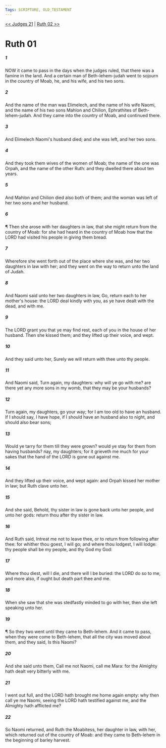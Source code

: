 ```yaml
---
Tags: SCRIPTURE, OLD_TESTAMENT
---
```


[<< Judges 21](OLD_TESTAMENT/07_Judges/Judges_21.md) | [Ruth 02 >>](OLD_TESTAMENT/08_Ruth/Ruth_02.md)

# Ruth 01

##### 1

NOW it came to pass in the days when the judges ruled, that there was a famine in the land. And a certain man of Beth-lehem-judah went to sojourn in the country of Moab, he, and his wife, and his two sons.

##### 2

And the name of the man was Elimelech, and the name of his wife Naomi, and the name of his two sons Mahlon and Chilion, Ephrathites of Beth-lehem-judah. And they came into the country of Moab, and continued there.

##### 3

And Elimelech Naomi's husband died; and she was left, and her two sons.

##### 4

And they took them wives of the women of Moab; the name of the one was Orpah, and the name of the other Ruth: and they dwelled there about ten years.

##### 5

And Mahlon and Chilion died also both of them; and the woman was left of her two sons and her husband.

##### 6

¶ Then she arose with her daughters in law, that she might return from the country of Moab: for she had heard in the country of Moab how that the LORD had visited his people in giving them bread.

##### 7

Wherefore she went forth out of the place where she was, and her two daughters in law with her; and they went on the way to return unto the land of Judah.

##### 8

And Naomi said unto her two daughters in law, Go, return each to her mother's house: the LORD deal kindly with you, as ye have dealt with the dead, and with me.

##### 9

The LORD grant you that ye may find rest, each of you in the house of her husband. Then she kissed them; and they lifted up their voice, and wept.

##### 10

And they said unto her, Surely we will return with thee unto thy people.

##### 11

And Naomi said, Turn again, my daughters: why will ye go with me? are there yet any more sons in my womb, that they may be your husbands?

##### 12

Turn again, my daughters, go your way; for I am too old to have an husband. If I should say, I have hope, if I should have an husband also to night, and should also bear sons;

##### 13

Would ye tarry for them till they were grown? would ye stay for them from having husbands? nay, my daughters; for it grieveth me much for your sakes that the hand of the LORD is gone out against me.

##### 14

And they lifted up their voice, and wept again: and Orpah kissed her mother in law; but Ruth clave unto her.

##### 15

And she said, Behold, thy sister in law is gone back unto her people, and unto her gods: return thou after thy sister in law.

##### 16

And Ruth said, Intreat me not to leave thee, or to return from following after thee: for whither thou goest, I will go; and where thou lodgest, I will lodge: thy people shall be my people, and thy God my God:

##### 17

Where thou diest, will I die, and there will I be buried: the LORD do so to me, and more also, if ought but death part thee and me.

##### 18

When she saw that she was stedfastly minded to go with her, then she left speaking unto her.

##### 19

¶ So they two went until they came to Beth-lehem. And it came to pass, when they were come to Beth-lehem, that all the city was moved about them, and they said, Is this Naomi?

##### 20

And she said unto them, Call me not Naomi, call me Mara: for the Almighty hath dealt very bitterly with me.

##### 21

I went out full, and the LORD hath brought me home again empty: why then call ye me Naomi, seeing the LORD hath testified against me, and the Almighty hath afflicted me?

##### 22

So Naomi returned, and Ruth the Moabitess, her daughter in law, with her, which returned out of the country of Moab: and they came to Beth-lehem in the beginning of barley harvest.
